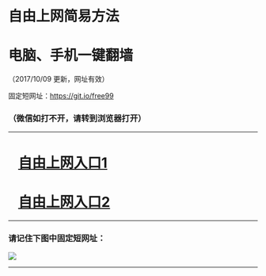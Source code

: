 ﻿# 自由上网简易方法

# 电脑、手机一键翻墙

（2017/10/09 更新，网址有效）

固定短网址：https://git.io/free99

### （微信如打不开，请转到浏览器打开）


***





# &nbsp;&nbsp; <a href="http://ft169918093.fwq-tz-1001.info/fwqtz01.html?t=100900132622 " target="_blank">自由上网入口1</a>
# &nbsp;&nbsp; <a href="http://ft1181820007.fwq-tz-1002.info/fwqtz02.html?t=100900127024 " target="_blank">自由上网入口2</a>
***

### 请记住下图中固定短网址：

<img src="https://s3-us-west-2.amazonaws.com/fwq-1001/yjfq-20170905okok.png" /> 


***

